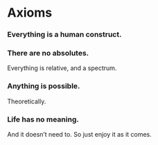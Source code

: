 # Axioms

### Everything is a human construct.

### There are no absolutes.
Everything is relative, and a spectrum.

### Anything is possible.
Theoretically.

### Life has no meaning.
And it doesn’t need to. So just enjoy it as it comes.
